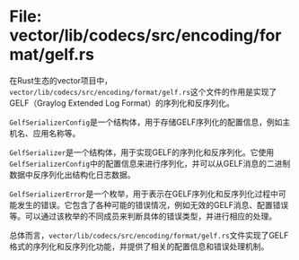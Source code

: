 # File: vector/lib/codecs/src/encoding/format/gelf.rs

在Rust生态的vector项目中，`vector/lib/codecs/src/encoding/format/gelf.rs`这个文件的作用是实现了GELF（Graylog Extended Log Format）的序列化和反序列化。

`GelfSerializerConfig`是一个结构体，用于存储GELF序列化的配置信息，例如主机名、应用名称等。

`GelfSerializer`是一个结构体，用于实现GELF的序列化和反序列化。它使用`GelfSerializerConfig`中的配置信息来进行序列化，并可以从GELF消息的二进制数据中反序列化出结构化日志数据。

`GelfSerializerError`是一个枚举，用于表示在GELF序列化和反序列化过程中可能发生的错误。它包含了各种可能的错误情况，例如无效的GELF消息、配置错误等。可以通过该枚举的不同成员来判断具体的错误类型，并进行相应的处理。

总体而言，`vector/lib/codecs/src/encoding/format/gelf.rs`文件实现了GELF格式的序列化和反序列化功能，并提供了相关的配置信息和错误处理机制。

